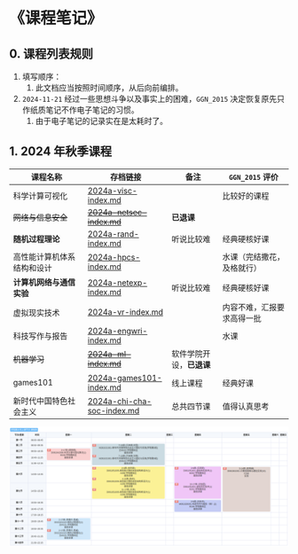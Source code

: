 # 《课程笔记》

## 0. 课程列表规则

1. 填写顺序：
   1. 此文档应当按照时间顺序，从后向前编排。
2. `2024-11-21` 经过一些思想斗争以及事实上的困难，`GGN_2015` 决定恢复原先只作纸质笔记不作电子笔记的习惯。
   1. 由于电子笔记的记录实在是太耗时了。

## 1. 2024 年秋季课程

| 课程名称                   | 存档链接                                                     | 备注                     | `GGN_2015` 评价            |
| -------------------------- | ------------------------------------------------------------ | ------------------------ | -------------------------- |
| 科学计算可视化             | [2024a-visc-index.md](../../data/2024a-visc/2024a-visc-index.md) |                          | 比较好的课程               |
| ~~网络与信息安全~~         | ~~[2024a-netsec-index.md](../../data/2024a-netsec/2024a-netsec-index.md)~~ | **已退课**               |                            |
| **随机过程理论**           | [2024a-rand-index.md](../../data/2024a-rand/2024a-rand-index.md) | 听说比较难               | 经典硬核好课               |
| 高性能计算机体系结构和设计 | [2024a-hpcs-index.md](../../data/2024a-hpcs/2024a-hpcs-index.md) |                          | 水课（完结撒花，及格就行） |
| **计算机网络与通信实验**   | [2024a-netexp-index.md](../../data/2024a-netexp/2024a-netexp-index.md) | 听说比较难               | 经典硬核好课               |
| 虚拟现实技术               | [2024a-vr-index.md](../../data/2024a-vr/2024a-vr-index.md)   |                          | 内容不难，汇报要求高得一批 |
| 科技写作与报告             | [2024a-engwri-index.md](../../data/2024a-engwri/2024a-engwri-index.md) |                          | 水课                       |
| ~~机器学习~~               | ~~[2024a-ml-index.md](../../data/2024a-ml/2024a-ml-index.md)~~ | 软件学院开设，**已退课** |                            |
| games101                   | [2024a-games101-index.md](../../data/2024a-games101/2024a-games101-index.md) | 线上课程                 | 经典好课                   |
| 新时代中国特色社会主义     | [2024a-chi-cha-soc-index.md](../../data/2024a-chi-cha-soc/2024a-chi-cha-soc-index.md) | 总共四节课               | 值得认真思考               |

<img src="../../blob/img/2024a-timetable.png">

